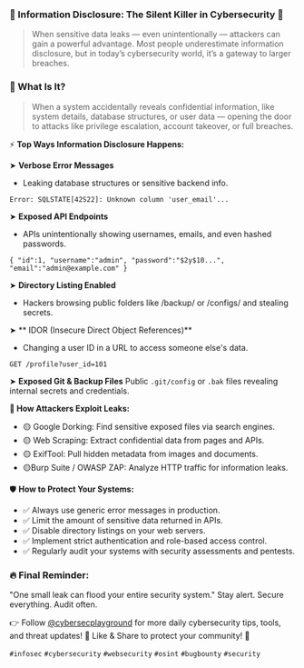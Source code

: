 ### 🚨 Information Disclosure: The Silent Killer in Cybersecurity 🚨


> When sensitive data leaks — even unintentionally — attackers can gain a powerful advantage.
Most people underestimate information disclosure, but in today’s cybersecurity world, it’s a gateway to larger breaches.


### 🔎 What Is It?


> When a system accidentally reveals confidential information, like system details, database structures, or user data — opening the door to attacks like privilege escalation, account takeover, or full breaches.


⚡ **Top Ways Information Disclosure Happens:**


➤ **Verbose Error Messages**
- Leaking database structures or sensitive backend info.


`Error: SQLSTATE[42S22]: Unknown column 'user_email'...`


➤ **Exposed API Endpoints**
- APIs unintentionally showing usernames, emails, and even hashed passwords.


`{ "id":1, "username":"admin", "password":"$2y$10...", "email":"admin@example.com" }`

➤ **Directory Listing Enabled**
- Hackers browsing public folders like /backup/ or /configs/ and stealing secrets.


➤ ** IDOR (Insecure Direct Object References)**
- Changing a user ID in a URL to access someone else's data.


`GET /profile?user_id=101`


➤ **Exposed Git & Backup Files**
Public `.git/config` or `.bak` files revealing internal secrets and credentials.

**🎯 How Attackers Exploit Leaks:**


- 🟡 Google Dorking: Find sensitive exposed files via search engines.
- 🟡 Web Scraping: Extract confidential data from pages and APIs.
- 🟡 ExifTool: Pull hidden metadata from images and documents.
- 🟡Burp Suite / OWASP ZAP: Analyze HTTP traffic for information leaks.


🛡 **How to Protect Your Systems:**


- ✅ Always use generic error messages in production.
- ✅ Limit the amount of sensitive data returned in APIs.
- ✅ Disable directory listings on your web servers.
- ✅ Implement strict authentication and role-based access control.
- ✅ Regularly audit your systems with security assessments and pentests.


### 🔥 Final Reminder:
"One small leak can flood your entire security system."
Stay alert. Secure everything. Audit often.

👉 Follow [@cybersecplayground](https://t.me/cybersecplayground) for more daily cybersecurity tips, tools, and threat updates!
💬 Like & Share to protect your community! 🚀

`#infosec`  `#cybersecurity`  `#websecurity` `#osint`  `#bugbounty`   `#security`
